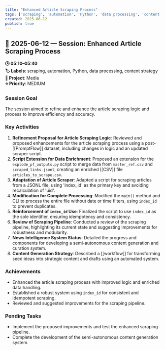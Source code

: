 ```yaml
---
title: "Enhanced Article Scraping Process"
tags: ['scraping', 'automation', 'Python', 'data processing', 'content strategy']
created: 2025-06-12
publish: true
---
```


## 📅 2025-06-12 — Session: Enhanced Article Scraping Process

**🕒 05:10–05:40**  
**🏷️ Labels**: scraping, automation, Python, data processing, content strategy  
**📂 Project**: Media  
**⭐ Priority**: MEDIUM  


### Session Goal
The session aimed to refine and enhance the article scraping logic and process to improve efficiency and accuracy.

### Key Activities
1. **Refinement Proposal for Article Scraping Logic**: Reviewed and proposed enhancements for the article scraping process using a post-[[PromptFlow]] dataset, including changes in logic and an updated scraper script.
2. **Script Extension for Data Enrichment**: Proposed an extension for the `explode_pf_outputs.py` script to merge data from `master_ref.csv` and `scraped_links.jsonl`, creating an enriched [[CSV]] file `articles_to_scrape.csv`.
3. **Adaptation of Article Scraper**: Adapted a script for scraping articles from a JSONL file, using 'index_id' as the primary key and avoiding recalculation of 'uid'.
4. **Modification for Complete Processing**: Modified the `main()` method and CLI to process the entire file without date or time filters, using `index_id` to prevent duplicates.
5. **Reinforcement of `index_id` Use**: Finalized the script to use `index_id` as the sole identifier, ensuring idempotency and consistency.
6. **Review of Scraping Pipeline**: Conducted a review of the scraping pipeline, highlighting its current state and suggesting improvements for robustness and modularity.
7. **News Intelligence System Status**: Detailed the progress and components for developing a semi-autonomous content generation and curation system.
8. **Content Generation Strategy**: Described a [[workflow]] for transforming seed ideas into strategic content and drafts using an automated system.

### Achievements
- Enhanced the article scraping process with improved logic and enriched data handling.
- Established a robust system using `index_id` for consistent and idempotent scraping.
- Reviewed and suggested improvements for the scraping pipeline.

### Pending Tasks
- Implement the proposed improvements and test the enhanced scraping pipeline.
- Complete the development of the semi-autonomous content generation system.

